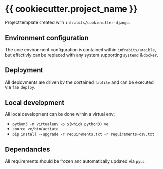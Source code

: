 {{ cookiecutter.project_name }}
===============================

Project template created with `infrabits/cookiecutter-django`.

Environment configuration
-------------------------

The core environment configuration is contained within `infrabits/ansible`,
but effectivly can be replaced with any system supporting `systemd` & `docker`.

Deployment
----------

All deployments are driven by the contained `fabfile` and can be executed via `fab deploy`.

Local development
-----------------

All local development can be done within a virtual env;

* `python3 -m virtualenv -p $(which python3) ve`
* `source ve/bin/actiate`
* `pip install --upgrade -r requirements.txt -r requirements-dev.txt`

Dependancies
------------

All requirements should be frozen and automatically updated via `pyup`.

